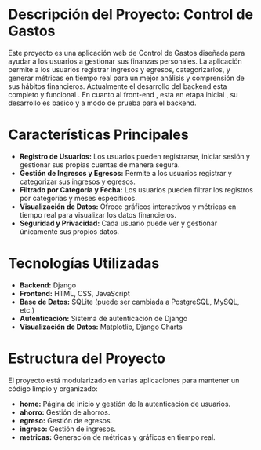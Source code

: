 # Descripción del Proyecto: Control de Gastos
Este proyecto es una aplicación web de Control de Gastos diseñada para ayudar a los usuarios a gestionar sus finanzas personales.
La aplicación permite a los usuarios registrar ingresos y egresos, categorizarlos, y generar métricas en tiempo real 
para un mejor análisis y comprensión de sus hábitos financieros.
Actualmente el desarrollo del backend esta completo y funcional . En cuanto al front-end , esta en etapa inicial , su desarrollo es basico y a modo de prueba para el backend.

# Características Principales
* **Registro de Usuarios:** Los usuarios pueden registrarse, iniciar sesión y gestionar sus propias cuentas de manera segura.
* **Gestión de Ingresos y Egresos:** Permite a los usuarios registrar y categorizar sus ingresos y egresos.
* **Filtrado por Categoría y Fecha:** Los usuarios pueden filtrar los registros por categorías y meses específicos.
* **Visualización de Datos:** Ofrece gráficos interactivos y métricas en tiempo real para visualizar los datos financieros.
* **Seguridad y Privacidad:** Cada usuario puede ver y gestionar únicamente sus propios datos.

# Tecnologías Utilizadas
* **Backend:** Django
* **Frontend:** HTML, CSS, JavaScript
* **Base de Datos:** SQLite (puede ser cambiada a PostgreSQL, MySQL, etc.)
* **Autenticación:** Sistema de autenticación de Django
* **Visualización de Datos:** Matplotlib, Django Charts

# Estructura del Proyecto
El proyecto está modularizado en varias aplicaciones para mantener un código limpio y organizado:

* **home:** Página de inicio y gestión de la autenticación de usuarios.
* **ahorro:** Gestión de ahorros.
* **egreso:** Gestión de egresos.
* **ingreso:** Gestión de ingresos.
* **metricas:** Generación de métricas y gráficos en tiempo real.

